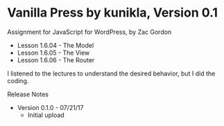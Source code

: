 # Vanilla Press by kunikla, Version 0.1

Assignment for JavaScript for WordPress, by Zac Gordon
* Lesson 1.6.04 - The Model
* Lesson 1.6.05 - The View
* Lesson 1.6.06 - The Router

I listened to the lectures to understand the desired behavior, but I did the coding.

Release Notes
* Version 0.1.0 - 07/21/17
    * Initial upload
